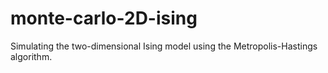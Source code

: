 # monte-carlo-2D-ising
Simulating the two-dimensional Ising model using the Metropolis-Hastings algorithm.
